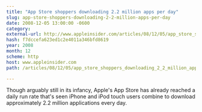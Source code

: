```yaml
---
title: "App Store shoppers downloading 2.2 million apps per day"
slug: app-store-shoppers-downloading-2-2-million-apps-per-day
date: 2008-12-05 13:00:00 -0600
category: 
external-url: http://www.appleinsider.com/articles/08/12/05/app_store_shoppers_downloading_2_2_million_apps_per_day.html
hash: f7dccefa623ed1c2e4011a346bfd8619
year: 2008
month: 12
scheme: http
host: www.appleinsider.com
path: /articles/08/12/05/app_store_shoppers_downloading_2_2_million_apps_per_day.html

---
```


Though arguably still in its infancy, Apple's App Store has already reached a daily run rate that's seen iPhone and iPod touch users combine to download approximately 2.2 million applications every day.
